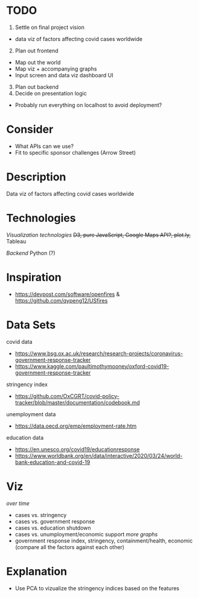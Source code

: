 # TODO
1. Settle on final project vision
  - data viz of factors affecting covid cases worldwide
2. Plan out frontend
  - Map out the world
  - Map viz + accompanying graphs
  - Input screen and data viz dashboard UI
3. Plan out backend
5. Decide on presentation logic
  - Probably run everything on localhost to avoid deployment?

# Consider
- What APIs can we use?
- Fit to specific sponsor challenges (Arrow Street)

# Description
Data viz of factors affecting covid cases worldwide

# Technologies

*Visualization technologies*
~~D3, pure JavaScript, Google Maps API?, plot.ly,~~ Tableau

*Backend*
Python (?)

# Inspiration
 - https://devpost.com/software/openfires & https://github.com/qypeng12/USfires

# Data Sets
covid data
 - https://www.bsg.ox.ac.uk/research/research-projects/coronavirus-government-response-tracker
 - https://www.kaggle.com/paultimothymooney/oxford-covid19-government-response-tracker
 
 stringency index
 - https://github.com/OxCGRT/covid-policy-tracker/blob/master/documentation/codebook.md
 
 unemployment data
 - https://data.oecd.org/emp/employment-rate.htm
 
 education data
 - https://en.unesco.org/covid19/educationresponse
 - https://www.worldbank.org/en/data/interactive/2020/03/24/world-bank-education-and-covid-19
 
 # Viz
 *over time*
 - cases vs. stringency
 - cases vs. government response 
 - cases vs. education shutdown
 - cases vs. unumployment/economic support
 *more graphs*
 - government response index, stringency, containment/health, economic (compare all the factors against each other)
 
 # Explanation
 - Use PCA to vizualize the stringency indices based on the features
